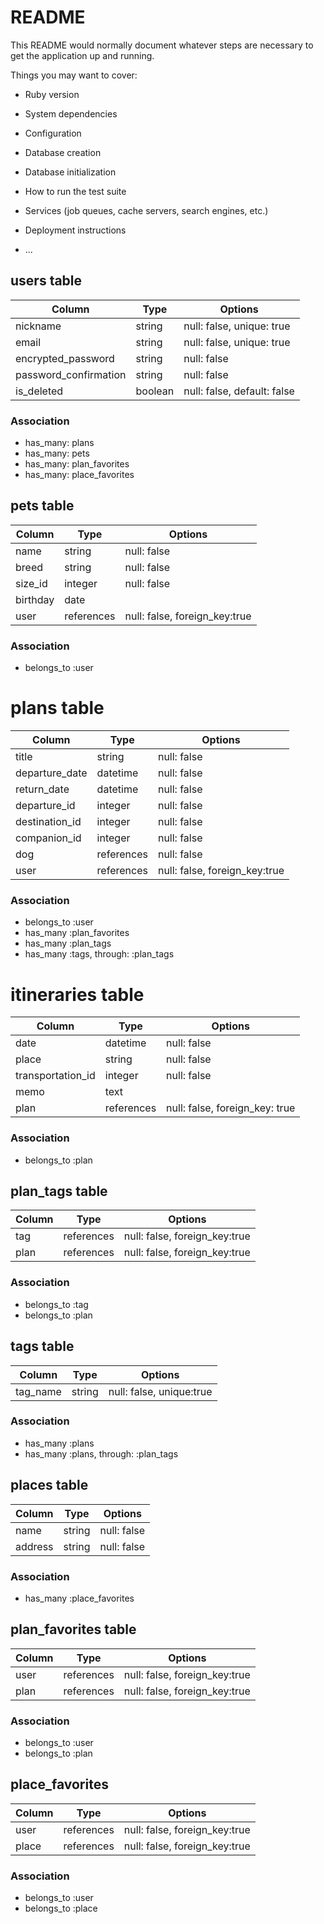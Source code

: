 # README

This README would normally document whatever steps are necessary to get the
application up and running.

Things you may want to cover:

* Ruby version

* System dependencies

* Configuration

* Database creation

* Database initialization

* How to run the test suite

* Services (job queues, cache servers, search engines, etc.)

* Deployment instructions

* ...


## users table
|Column                |Type   |Options                      |
|----------------------|--------|----------------------------|
|nickname              |string  |null: false, unique: true   |
|email                 |string  |null: false, unique: true   |
|encrypted_password    |string  |null: false                 |
|password_confirmation |string  |null: false                 |
|is_deleted            |boolean |null: false, default: false |

### Association
- has_many: plans
- has_many: pets
- has_many: plan_favorites
- has_many: place_favorites

## pets table
|Column                |Type        |Options                        |
|----------------------|------------|-------------------------------|
|name                  |string      |null: false                    |
|breed                 |string      |null: false                    |
|size_id               |integer     |null: false                    |
|birthday              |date        |                               |
|user                  |references  |null: false, foreign_key:true  |

### Association
- belongs_to :user


# plans table
|Column                |Type    |Options                           |
|----------------------|------------|------------------------------|
|title                 |string      |null: false                   |
|departure_date        |datetime     |null: false                   |
|return_date           |datetime    |null: false                   |
|departure_id          |integer     |null: false                   |
|destination_id        |integer     |null: false                   |
|companion_id          |integer     |null: false                   |
|dog                   |references  |null: false                   |
|user                  |references  |null: false, foreign_key:true |

### Association
- belongs_to :user
- has_many :plan_favorites
- has_many :plan_tags 
- has_many :tags, through: :plan_tags

# itineraries table
|Column                |Type    |Options                           |
|----------------------|------------|------------------------------|
|date                  |datetime    |null: false                   |
|place                 |string      |null: false                   |
|transportation_id     |integer     |null: false                   |
|memo                  |text        |                              |
|plan                  |references  |null: false, foreign_key: true|

### Association
- belongs_to :plan

## plan_tags table 
|Column                |Type    |Options                           |
|----------------------|------------|------------------------------|
|tag                   |references  |null: false, foreign_key:true |
|plan                  |references  |null: false, foreign_key:true |

### Association
- belongs_to :tag
- belongs_to :plan

## tags table 
|Column                |Type    |Options                           |
|----------------------|------------|------------------------------|
|tag_name              |string      |null: false, unique:true |

### Association
- has_many :plans 
- has_many :plans, through: :plan_tags


## places table
|Column                |Type    |Options                           |
|----------------------|------------|------------------------------|
|name                  |string      |null: false                   |
|address               |string      |null: false                   |

### Association
- has_many :place_favorites

## plan_favorites table 
|Column                |Type    |Options                           |
|----------------------|------------|------------------------------|
|user                  |references  |null: false, foreign_key:true |
|plan                  |references  |null: false, foreign_key:true |

### Association
- belongs_to :user
- belongs_to :plan


## place_favorites
|Column                |Type    |Options                           |
|----------------------|------------|------------------------------|
|user                  |references  |null: false, foreign_key:true |
|place                 |references  |null: false, foreign_key:true |

### Association
- belongs_to :user
- belongs_to :place